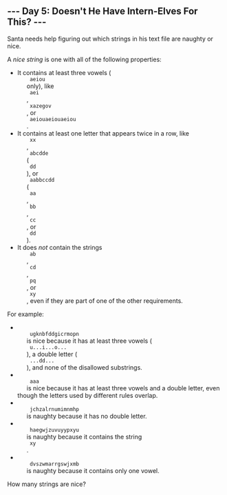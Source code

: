 <article class="day-desc">
 <h2>
  --- Day 5: Doesn't He Have Intern-Elves For This? ---
 </h2>
 <p>
  Santa needs help figuring out which strings in his text file are naughty or nice.
 </p>
 <p>
  A
  <em>
   nice string
  </em>
  is one with all of the following properties:
 </p>
 <ul>
  <li>
   It contains at least three vowels (
   <code>
    aeiou
   </code>
   only), like
   <code>
    aei
   </code>
   ,
   <code>
    xazegov
   </code>
   , or
   <code title="John Madden John Madden John Madden">
    aeiouaeiouaeiou
   </code>
   .
  </li>
  <li>
   It contains at least one letter that appears twice in a row, like
   <code>
    xx
   </code>
   ,
   <code>
    abcdde
   </code>
   (
   <code>
    dd
   </code>
   ), or
   <code>
    aabbccdd
   </code>
   (
   <code>
    aa
   </code>
   ,
   <code>
    bb
   </code>
   ,
   <code>
    cc
   </code>
   , or
   <code>
    dd
   </code>
   ).
  </li>
  <li>
   It does
   <em>
    not
   </em>
   contain the strings
   <code>
    ab
   </code>
   ,
   <code>
    cd
   </code>
   ,
   <code>
    pq
   </code>
   , or
   <code>
    xy
   </code>
   , even if they are part of one of the other requirements.
  </li>
 </ul>
 <p>
  For example:
 </p>
 <ul>
  <li>
   <code>
    ugknbfddgicrmopn
   </code>
   is nice because it has at least three vowels (
   <code>
    u...i...o...
   </code>
   ), a double letter (
   <code>
    ...dd...
   </code>
   ), and none of the disallowed substrings.
  </li>
  <li>
   <code>
    aaa
   </code>
   is nice because it has at least three vowels and a double letter, even though the letters used by different rules overlap.
  </li>
  <li>
   <code>
    jchzalrnumimnmhp
   </code>
   is naughty because it has no double letter.
  </li>
  <li>
   <code>
    haegwjzuvuyypxyu
   </code>
   is naughty because it contains the string
   <code>
    xy
   </code>
   .
  </li>
  <li>
   <code>
    dvszwmarrgswjxmb
   </code>
   is naughty because it contains only one vowel.
  </li>
 </ul>
 <p>
  How many strings are nice?
 </p>
</article>
